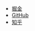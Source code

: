 - [掘金](https://juejin.im/post/5aa2b7e6f265da23a0492978)
- [GitHub](https://github.com/whynotgonow/myexpress)
- [知乎](https://zhuanlan.zhihu.com/p/34420040?just_published=1)